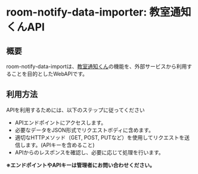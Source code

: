# room-notify-data-importer: 教室通知くんAPI

## 概要
room-notify-data-importは、[教室通知くん](https://github.com/kakeru-ikeda/room-notify-discordbot-v2-util)の機能を、外部サービスから利用することを目的としたWebAPIです。

## 利用方法
APIを利用するためには、以下のステップに従ってください
- APIエンドポイントにアクセスします。
- 必要なデータをJSON形式でリクエストボディに含めます。
- 適切なHTTPメソッド（GET, POST, PUTなど）を使用してリクエストを送信します。(APIキーを含めること)
- APIからのレスポンスを確認し、必要に応じて処理を行います。

**※エンドポイントやAPIキーは管理者にお問い合わせください。**